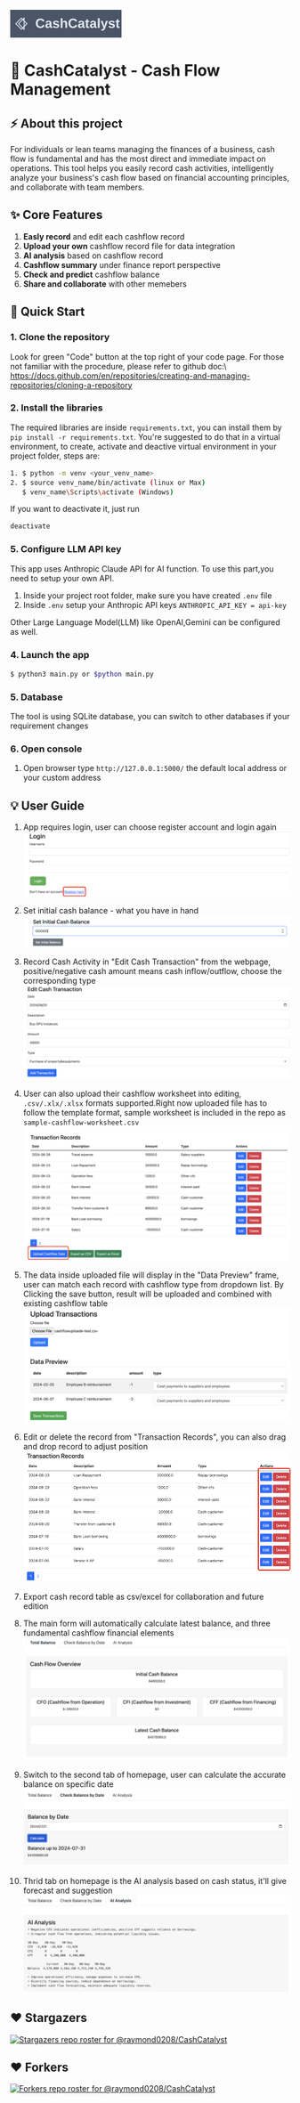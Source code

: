 ![alt text](static/images/cashcatalyst-logo-inspired.svg)
# &#x1F3E6; CashCatalyst - Cash Flow Management

## &#9889; About this project
For individuals or lean teams managing the finances of a business, cash flow is fundamental and has the most direct and immediate impact on operations. This tool helps you easily record cash activities, intelligently analyze your business's cash flow based on financial accounting principles, and collaborate with team members.

## &#10024; Core Features
1. **Easly record** and edit each cashflow record
2. **Upload your own** cashflow record file for data integration
3. **AI analysis** based on cashflow record
4. **Cashflow summary** under finance report perspective
5. **Check and predict** cashflow balance
6. **Share and collaborate** with other memebers

## &#128640; Quick Start
### 1. Clone the repository
Look for green "Code" button at the top right of your code page. For those not familiar with the procedure, please refer to github doc:\ 
https://docs.github.com/en/repositories/creating-and-managing-repositories/cloning-a-repository

### 2. Install the libraries
The required libraries are inside `requirements.txt`, you can install them by `pip install -r requirements.txt`.
You're suggested to do that in a virtual environment, to create, activate and deactive virtual environment in your project folder, steps are:
```sh
1. $ python -m venv <your_venv_name>
2. $ source venv_name/bin/activate (linux or Max)
   $ venv_name\Scripts\activate (Windows)
```
If you want to deactivate it, just run
```sh
deactivate
```

### 5. Configure LLM API key
This app uses Anthropic Claude API for AI function. To use this part,you need to setup your own API.
1. Inside your project root folder, make sure you have created `.env` file
2. Inside `.env` setup your Anthropic API keys `ANTHROPIC_API_KEY = api-key`  

Other Large Language Model(LLM) like OpenAI,Gemini can be configured as well.

### 4. Launch the app
```sh
$ python3 main.py or $python main.py
```

### 5. Database
The tool is using SQLite database, you can switch to other databases if your requirement changes

### 6. Open console
1. Open browser type `http://127.0.0.1:5000/` the default local address or your custom address

## &#128161; User Guide
1. App requires login, user can choose register account and login again
![alt text](static/images/loginpage.png)

2. Set initial cash balance - what you have in hand
![alt text](static/images/initialbalance.png)

3. Record Cash Activity in "Edit Cash Transaction" from the webpage, positive/negative cash amount means cash inflow/outflow, choose the corresponding type
![alt text](static/images/transaction.png)

4. User can also upload their cashflow worksheet into editing, `.csv/.xlx/.xlsx` formats supported.Right now uploaded file has to follow the template format, sample worksheet is included in the repo as `sample-cashflow-worksheet.csv`
![alt text](static/images/uploadworksheet.png)

5. The data inside uploaded file will display in the "Data Preview" frame, user can match each record with cashflow type from dropdown list. By Clicking the save button, result will be uploaded and combined with existing cashflow table
![alt text](static/images/uploadpreview.png)

6. Edit or delete the record from "Transaction Records", you can also drag and drop record to adjust position
![alt text](static/images/transactiontable.png)

7. Export cash record table as csv/excel for collaboration and future edition

8. The main form will automatically calculate latest balance, and three fundamental cashflow financial elements
![alt text](static/images/balanceoverview.png)

9. Switch to the second tab of homepage, user can calculate the accurate balance on specific date
![alt text](static/images/balancebydate.png)

10. Thrid tab on homepage is the AI analysis based on cash status, it'll give forecast and suggestion
![alt text](static/images/aianalysis.png)

## ❤️ Stargazers
[![Stargazers repo roster for @raymond0208/CashCatalyst](https://reporoster.com/stars/raymond0208/CashCatalyst)](https://github.com/raymond0208/CashCatalyst/stargazers)
## ❤️ Forkers
[![Forkers repo roster for @raymond0208/CashCatalyst](https://reporoster.com/forks/raymond0208/CashCatalyst)](https://github.com/raymond0208/CashCatalyst/network/members)

